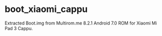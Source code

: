 # boot_xiaomi_cappu
Extracted Boot.img from Multirom.me 8.2.1 Android 7.0 ROM for Xiaomi Mi Pad 3 Cappu.
